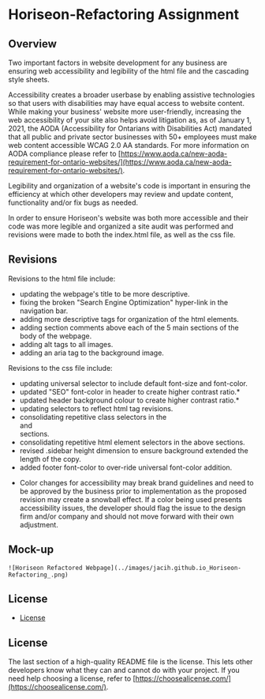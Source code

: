 # Horiseon-Refactoring Assignment

## Overview
Two important factors in website development for any business are ensuring web accessibility and legibility of the html file and the cascading style sheets.

Accessibility creates a broader userbase by enabling assistive technologies so that users with disabilities may have equal access to website content. While making your business' website more user-friendly, increasing the web accessibility of your site also helps avoid litigation as, as of January 1, 2021, the AODA (Accessibility for Ontarians with Disabilities Act) mandated that all public and private sector businesses with 50+ employees must make web content accessible WCAG 2.0 AA standards.
For more information on AODA compliance please refer to [https://www.aoda.ca/new-aoda-requirement-for-ontario-websites/](https://www.aoda.ca/new-aoda-requirement-for-ontario-websites/).

Legibility and organization of a website's code is important in ensuring the efficiency at which other developers may review and update content, functionality and/or fix bugs as needed.

In order to ensure Horiseon's website was both more accessible and their code was more legible and organized a site audit was performed and revisions were made to both the index.html file, as well as the css file.

## Revisions
Revisions to the html file include:
- updating the webpage's title to be more descriptive.
- fixing the broken "Search Engine Optimization" hyper-link in the navigation bar.
- adding more descriptive tags for organization of the html elements.
- adding section comments above each of the 5 main sections of the body of the webpage.
- adding alt tags to all images.
- adding an aria tag to the background image.

Revisions to the css file include:
- updating universal selector to include default font-size and font-color.
- updated "SEO" font-color in header to create higher contrast ratio.*
- updated header background colour to create higher contrast ratio.*
- updating selectors to reflect html tag revisions.
- consolidating repetitive class selectors in the <main> and <aside> sections.
- consolidating repetitive html element selectors in the above sections.
- revised .sidebar height dimension to ensure background extended the length of the copy.
- added footer font-color to over-ride universal font-color addition.
    
* Color changes for accessibility may break brand guidelines and need to be approved by the business prior to implementation as the proposed revision may create a snowball effect. If a color being used presents accessibility issues, the developer should flag the issue to the design firm and/or company and should not move forward with their own adjustment.
    
## Mock-up
    ![Horiseon Refactored Webpage](../images/jacih.github.io_Horiseon-Refactoring_.png)

## License
- [License](#license)

## License
The last section of a high-quality README file is the license. This lets other developers know what they can and cannot do with your project. If you need help choosing a license, refer to [https://choosealicense.com/](https://choosealicense.com/).

